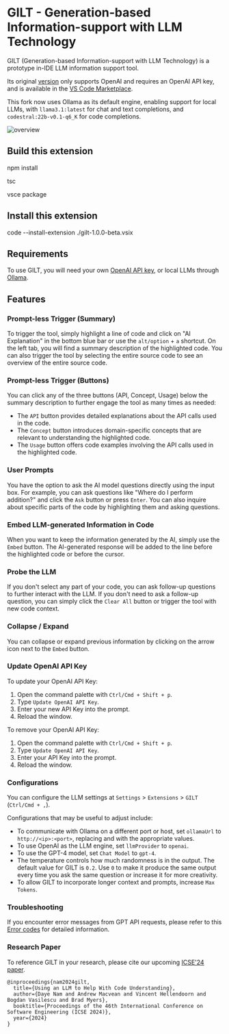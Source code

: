 # GILT - Generation-based Information-support with LLM Technology

GILT (Generation-based Information-support with LLM Technology) is a prototype in-IDE LLM information support tool.

Its original [version](https://github.com/namdy0429/GILT) only supports OpenAI and requires an OpenAI API key, and is available in the [VS Code Marketplace](https://marketplace.visualstudio.com/items?itemName=dayen.gilt).

This fork now uses Ollama as its default engine, enabling support for local LLMs, with `llama3.1:latest` for chat and text completions, and `codestral:22b-v0.1-q6_K` for code completions.

![overview](https://github.com/namdy0429/GILT/assets/6078004/a83f901b-30eb-4b12-a3d2-fc66c5644bbf)

## Build this extension

npm install

tsc

vsce package

## Install this extension

code --install-extension ./gilt-1.0.0-beta.vsix

## Requirements

To use GILT, you will need your own [OpenAI API key](https://openai.com/blog/openai-api), or local LLMs through [Ollama](https://ollama.com/).

## Features

### Prompt-less Trigger (Summary)

To trigger the tool, simply highlight a line of code and click on "AI Explanation" in the bottom blue bar or use the `alt/option` + `a` shortcut. On the left tab, you will find a summary description of the highlighted code. You can also trigger the tool by selecting the entire source code to see an overview of the entire source code.

### Prompt-less Trigger (Buttons)

You can click any of the three buttons (API, Concept, Usage) below the summary description to further engage the tool as many times as needed:

- The `API` button provides detailed explanations about the API calls used in the code.
- The `Concept` button introduces domain-specific concepts that are relevant to understanding the highlighted code.
- The `Usage` button offers code examples involving the API calls used in the highlighted code.

### User Prompts

You have the option to ask the AI model questions directly using the input box. For example, you can ask questions like "Where do I perform addition?" and click the `Ask` button or press `Enter`. You can also inquire about specific parts of the code by highlighting them and asking questions.

### Embed LLM-generated Information in Code

When you want to keep the information generated by the AI, simply use the `Embed` button. The AI-generated response will be added to the line before the highlighted code or before the cursor.

### Probe the LLM

If you don't select any part of your code, you can ask follow-up questions to further interact with the LLM. If you don't need to ask a follow-up question, you can simply click the `Clear All` button or trigger the tool with new code context.

### Collapse / Expand

You can collapse or expand previous information by clicking on the arrow icon next to the `Embed` button.

### Update OpenAI API Key

To update your OpenAI API Key:

1. Open the command palette with `Ctrl/Cmd + Shift + p`.
2. Type `Update OpenAI API Key`.
3. Enter your new API Key into the prompt.
4. Reload the window.

To remove your OpenAI API Key:

1. Open the command palette with `Ctrl/Cmd + Shift + p`.
2. Type `Update OpenAI API Key`.
3. Enter your API Key into the prompt.
4. Reload the window.

### Configurations

You can configure the LLM settings at `Settings` > `Extensions` > `GILT` (`Ctrl/Cmd + ,`).

Configurations that may be useful to adjust include:

- To communicate with Ollama on a different port or host, set `ollamaUrl` to `http://<ip>:<port>`, replacing <ip> and <port> with the appropriate values.
- To use OpenAI as the LLM engine, set `llmProvider` to `openai`.
- To use the GPT-4 model, set `Chat Model` to `gpt-4`.
- The temperature controls how much randomness is in the output. The default value for GILT is `0.2`. Use `0` to make it produce the same output every time you ask the same question or increase it for more creativity.
- To allow GILT to incorporate longer context and prompts, increase `Max Tokens`.

### Troubleshooting

If you encounter error messages from GPT API requests, please refer to this [Error codes](https://platform.openai.com/docs/guides/error-codes) for detailed information.

### Research Paper
To reference GILT in your research, please cite our upcoming [ICSE'24 paper](https://arxiv.org/abs/2307.08177).

```
@inproceedings{nam2024gilt,
  title={Using an LLM to Help With Code Understanding}, 
  author={Daye Nam and Andrew Macvean and Vincent Hellendoorn and Bogdan Vasilescu and Brad Myers},
  booktitle={Proceedings of the 46th International Conference on Software Engineering (ICSE 2024)},
  year={2024}
}
```
